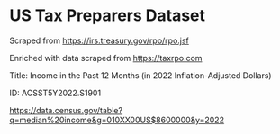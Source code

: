 # US Tax Preparers Dataset

Scraped from https://irs.treasury.gov/rpo/rpo.jsf 

Enriched with data scraped from https://taxrpo.com




Title: Income in the Past 12 Months (in 2022 Inflation-Adjusted Dollars)

ID: ACSST5Y2022.S1901

https://data.census.gov/table?q=median%20income&g=010XX00US$8600000&y=2022 
